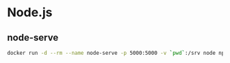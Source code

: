 # Node.js

## node-serve

```sh
docker run -d --rm --name node-serve -p 5000:5000 -v `pwd`:/srv node npx serve /srv
```

